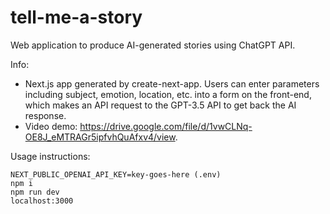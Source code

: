 # tell-me-a-story

Web application to produce AI-generated stories using ChatGPT API.

Info:

- Next.js app generated by create-next-app. Users can enter parameters including subject, emotion, location, etc. into a form on the front-end, which makes an API request to the GPT-3.5 API to get back the AI response.
- Video demo: https://drive.google.com/file/d/1vwCLNq-OE8J_eMTRAGr5ipfvhQuAfxv4/view.

Usage instructions:

```
NEXT_PUBLIC_OPENAI_API_KEY=key-goes-here (.env)
npm i
npm run dev
localhost:3000
```
